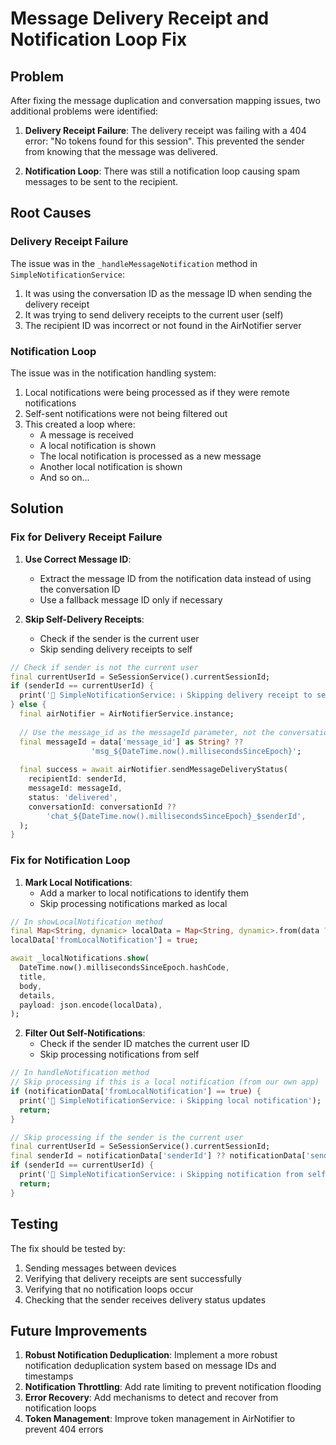 # Message Delivery Receipt and Notification Loop Fix

## Problem

After fixing the message duplication and conversation mapping issues, two additional problems were identified:

1. **Delivery Receipt Failure**: The delivery receipt was failing with a 404 error: "No tokens found for this session". This prevented the sender from knowing that the message was delivered.

2. **Notification Loop**: There was still a notification loop causing spam messages to be sent to the recipient.

## Root Causes

### Delivery Receipt Failure

The issue was in the `_handleMessageNotification` method in `SimpleNotificationService`:

1. It was using the conversation ID as the message ID when sending the delivery receipt
2. It was trying to send delivery receipts to the current user (self)
3. The recipient ID was incorrect or not found in the AirNotifier server

### Notification Loop

The issue was in the notification handling system:

1. Local notifications were being processed as if they were remote notifications
2. Self-sent notifications were not being filtered out
3. This created a loop where:
   - A message is received
   - A local notification is shown
   - The local notification is processed as a new message
   - Another local notification is shown
   - And so on...

## Solution

### Fix for Delivery Receipt Failure

1. **Use Correct Message ID**:
   - Extract the message ID from the notification data instead of using the conversation ID
   - Use a fallback message ID only if necessary

2. **Skip Self-Delivery Receipts**:
   - Check if the sender is the current user
   - Skip sending delivery receipts to self

```dart
// Check if sender is not the current user
final currentUserId = SeSessionService().currentSessionId;
if (senderId == currentUserId) {
  print('🔔 SimpleNotificationService: ℹ️ Skipping delivery receipt to self');
} else {
  final airNotifier = AirNotifierService.instance;
  
  // Use the message_id as the messageId parameter, not the conversationId
  final messageId = data['message_id'] as String? ?? 
                  'msg_${DateTime.now().millisecondsSinceEpoch}';
  
  final success = await airNotifier.sendMessageDeliveryStatus(
    recipientId: senderId,
    messageId: messageId,
    status: 'delivered',
    conversationId: conversationId ?? 
        'chat_${DateTime.now().millisecondsSinceEpoch}_$senderId',
  );
}
```

### Fix for Notification Loop

1. **Mark Local Notifications**:
   - Add a marker to local notifications to identify them
   - Skip processing notifications marked as local

```dart
// In showLocalNotification method
final Map<String, dynamic> localData = Map<String, dynamic>.from(data ?? {});
localData['fromLocalNotification'] = true;

await _localNotifications.show(
  DateTime.now().millisecondsSinceEpoch.hashCode,
  title,
  body,
  details,
  payload: json.encode(localData),
);
```

2. **Filter Out Self-Notifications**:
   - Check if the sender ID matches the current user ID
   - Skip processing notifications from self

```dart
// In handleNotification method
// Skip processing if this is a local notification (from our own app)
if (notificationData['fromLocalNotification'] == true) {
  print('🔔 SimpleNotificationService: ℹ️ Skipping local notification');
  return;
}

// Skip processing if the sender is the current user
final currentUserId = SeSessionService().currentSessionId;
final senderId = notificationData['senderId'] ?? notificationData['sender_id'];
if (senderId == currentUserId) {
  print('🔔 SimpleNotificationService: ℹ️ Skipping notification from self');
  return;
}
```

## Testing

The fix should be tested by:

1. Sending messages between devices
2. Verifying that delivery receipts are sent successfully
3. Verifying that no notification loops occur
4. Checking that the sender receives delivery status updates

## Future Improvements

1. **Robust Notification Deduplication**: Implement a more robust notification deduplication system based on message IDs and timestamps
2. **Notification Throttling**: Add rate limiting to prevent notification flooding
3. **Error Recovery**: Add mechanisms to detect and recover from notification loops
4. **Token Management**: Improve token management in AirNotifier to prevent 404 errors
